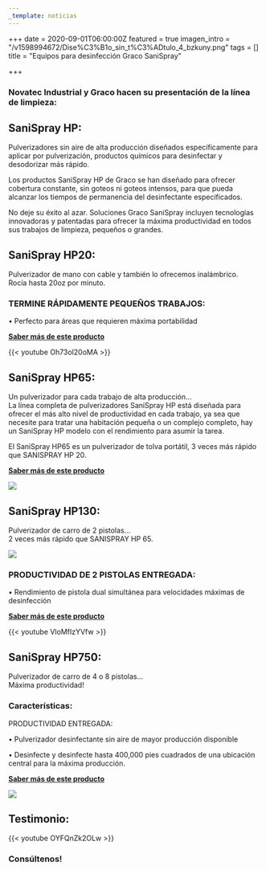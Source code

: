```yaml
---
_template: noticias
---
```







+++
date = 2020-09-01T06:00:00Z
featured = true
imagen_intro = "/v1598994672/Dise%C3%B1o_sin_t%C3%ADtulo_4_bzkuny.png"
tags = []
title = "Equipos para desinfección Graco SaniSpray"

+++
### **Novatec Industrial y Graco hacen su presentación de la línea de limpieza:**

## SaniSpray HP:

Pulverizadores sin aire de alta producción diseñados específicamente para aplicar por pulverización, productos químicos para desinfectar y desodorizar más rápido.

Los productos SaniSpray HP de Graco se han diseñado para ofrecer cobertura constante, sin goteos ni goteos intensos, para que pueda alcanzar los tiempos de permanencia del desinfectante especificados.

No deje su éxito al azar. Soluciones Graco SaniSpray incluyen tecnologías innovadoras y patentadas para ofrecer la máxima productividad en todos sus trabajos de limpieza, pequeños o grandes.

## **SaniSpray HP20:**

Pulverizador de mano con cable y también lo ofrecemos inalámbrico.  
Rocía hasta 20oz por minuto.

### TERMINE RÁPIDAMENTE PEQUEÑOS TRABAJOS:

• Perfecto para áreas que requieren máxima portabilidad

[**Saber más de este producto**](https://www.novatec.cr/productos/10.covid-19/)

{{< youtube Oh73ol20oMA >}}

## **SaniSpray HP65:**

Un pulverizador para cada trabajo de alta producción…  
La línea completa de pulverizadores SaniSpray HP está diseñada para ofrecer el más alto nivel de productividad en cada trabajo, ya sea que necesite para tratar una habitación pequeña o un complejo completo, hay un SaniSpray HP modelo con el rendimiento para asumir la tarea.

El SaniSpray HP65 es un pulverizador de tolva portátil, 3 veces más rápido que SANISPRAY HP 20.

[**Saber más de este producto**](https://www.novatec.cr/productos/06.sanispray-hp65-covid19/)

![](https://res.cloudinary.com/novatec/v1597943101/cq5dam.web.1280.1280_1_mglal6.jpg)

## **SaniSpray HP130:**

Pulverizador de carro de 2 pistolas…  
2 veces más rápido que SANISPRAY HP 65.

![](https://res.cloudinary.com/novatec/v1597943702/25R793_SaniSpray_HP_130_Main_aobzxb.jpg)

### PRODUCTIVIDAD DE 2 PISTOLAS ENTREGADA:

• Rendimiento de pistola dual simultánea para velocidades máximas de desinfección

[**Saber más de este producto**](https://www.novatec.cr/productos/07.sanispray-hp130-covid19/)

{{< youtube VloMfIzYVfw >}}

## **SaniSpray HP750:**

Pulverizador de carro de 4 o 8 pistolas…  
Máxima productividad!

### Características:

PRODUCTIVIDAD ENTREGADA:

• Pulverizador desinfectante sin aire de mayor producción disponible

• Desinfecte y desinfecte hasta 400,000 pies cuadrados de una ubicación central para la máxima producción.

[**Saber más de este producto**](https://www.novatec.cr/productos/08.sanispray-hp750-covid19/)

![](https://res.cloudinary.com/novatec/v1597944251/cq5dam.web.1280.1280_2_ckmimu.jpg)

## **Testimonio:**

{{< youtube OYFQnZk2OLw >}}

### **Consúltenos!** 
